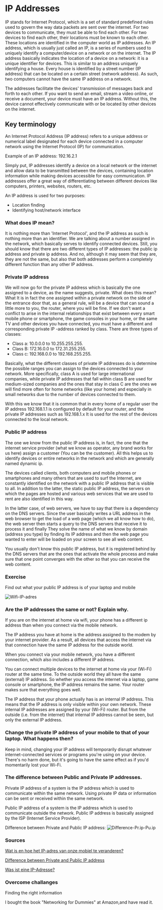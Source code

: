 # IP Addresses
IP stands for Internet Protocol, which is a set of standard predefined rules used to govern the way data packets are sent over the internet. For two devices to communicate, they must be able to find each other. For two devices to find each other, their locations must be known to each other. These locations are identified in the computer world as IP addresses. An IP address, which is usually just called an IP, is a series of numbers used to uniquely identify a computer/device on a network or on the internet. The IP address basically indicates the location of a device on a network: it is a unique identifier for devices. This is similar to an address uniquely identifying a house. Every house is identified by a street number (IP address) that can be located on a certain street (network address). As such, two computers cannot have the same IP address on a network.

The addresses facilitate the devices' transmission of messages back and forth to each other. If you want to send an email, stream a video online, or receive a document, your device must have an IP address. Without this, the device cannot effectively communicate with or be located by other devices on the internet.

## Key terminology
An Internet Protocol Address (IP address) refers to a unique address or numerical label designated for each device connected in a computer network using the Internet Protocol (IP) for communication.

Example of an IP address: 192.16.2.1

Simply put, IP addresses identify a device on a local network or the internet and allow data to be transmitted between the devices, containing location information while making devices accessible for easy communication. IP addresses offer a great way of differentiating between different devices like computers, printers, websites, routers, etc.

An IP address is used for two purposes:

- Location finding
- Identifying host/network interface


### What does IP mean?  
It is nothing more than 'Internet Protocol', and the IP address as such is nothing more than an identifier. We are talking about a number assigned in the network, which basically serves to identify connected devices. Still, you should know that there are two different types of IP addresses: the public ip address and private ip address. And no, although it may seem that they are, they are not the same, but also that both addresses perform a completely different function than any other IP address.

### Private IP address
We will now go for the private IP address which is basically the one assigned to a device, as the name suggests, private. What does this mean? What It is in fact the one assigned within a private network on the side of the entrance door that, as a general rule, will be a device that can sound a little more to you, the router, where you will be fine. If we don't want a conflict to arise in the internal relationships that exist between every smart mobile phone or smartphone, the game consoles in your home, or the same TV and other devices you have connected, you must have a different and corresponding private IP -address ranked by class.
There are three types of classes:

- Class a: 10.0.0.0 to 10.255.255.255.
- Class B: 172.16.0.0 to 172.31.255.255.
- Class c: 192.168.0.0 to 192.168.255.255.

Basically, what the different classes of private IP addresses do is determine the possible ranges you can assign to the devices connected to your network. More specifically, class A is used for large international companies, while private IP addresses that fall within class B are used for medium-sized companies and the ones that stay in class C are the ones we will find more often for home networks (like your home) and especially in small networks due to the number of devices connected to them.

With this we know that it is common that in every home of a regular user the IP address 192.168.1.1 is configured by default for your router, and the private IP addresses such as 192.168.1.x It is used for the rest of the devices connected to the local network.


### Public IP address

The one we know from the public IP address is, in fact, the one that the internet service provider (what we know as operator, any brand works for us here) assign a customer (You can be the customer). All this helps us to identify devices or entire networks in the network and which are generally named dynamic ip.

The devices called clients, both computers and mobile phones or smartphones and many others that are used to surf the Internet, are constantly identified on the network with a public IP address that is visible to all. In addition to the latter, the static public IP address, the servers on which the pages are hosted and various web services that we are used to rent are also identified in this way.

In the latter case, of web servers, we have to say that there is a dependency on the DNS servers. Since the user basically writes a URL address in the web browser to get the load of a web page (which we all know how to do), the web server then starts a query to the DNS servers that receive it to process it and finally They solve the name of what we know by domain (address you type) by finding its IP address and then the web page you wanted to enter will be loaded on your screen to see all web content.

You usually don't know this public IP address, but it is registered behind by the DNS servers that are the ones that activate the whole process and make sure that one point converges with the other so that you can receive the web content.



### Exercise

Find out what your public IP address is of your laptop and mobile


![Wifi-IP-adres](../00_includes/Screenshot-GSM-Wifi.jpg)



### Are the IP addresses the same or not? Explain why.


If you are on the internet at home via wifi, your phone has a different ip address than when you connect via the mobile network.

The IP address you have at home is the address assigned to the modem by your internet provider. As a result, all devices that access the internet via that connection have the same IP address for the outside world.

When you connect via your mobile network, you have a different connection, which also includes a different IP address.

You can connect multiple devices to the internet at home via your (Wi-Fi) router at the same time. To the outside world they all have the same (external) IP address. So whether you access the internet via a laptop, game console or smartphone, the IP address remains the same. Your router makes sure that everything goes well.

The IP address that your phone actually has is an internal IP address. This means that the IP address is only visible within your own network. These internal IP addresses are assigned by your (Wi-Fi) router. But from the outside (i.e. from the internet) that internal IP address cannot be seen, but only the external IP address.

### Change the private IP address of your mobile to that of your laptop. What happens then?

Keep in mind, changing your IP address will temporarily disrupt whatever internet-connected services or programs you're using on your device. There's no harm done, but it's going to have the same effect as if you'd momentarily lost your Wi-Fi.

### The difference between Public and Private IP addresses.

Private IP address of a system is the IP address which is used to communicate within the same network. Using private IP data or information can be sent or received within the same network.

Public IP address of a system is the IP address which is used to communicate outside the network. Public IP address is basically assigned by the ISP (Internet Service Provider).

Difference between Private and Public IP address:
![Difference-Pr.ip-Pu.ip](../00_includes/Difference-between-Private-and-Public-IP-adresses.PNG)
### Sources

[Wat is en hoe het IP-adres van onze mobiel te veranderen?](https://androidguias.com/nl/cambiar-la-ip)

[Difference between Private and Public IP address](https://www.geeksforgeeks.org/difference-between-private-and-public-ip-addresses)

[Was ist eine IP-Adresse?](https://www.avast.com/de-de/c-what-is-an-ip-address)


### Overcome challanges
Finding the right information

I bought the book "Networking for Dummies" at Amazon,and have read it.

